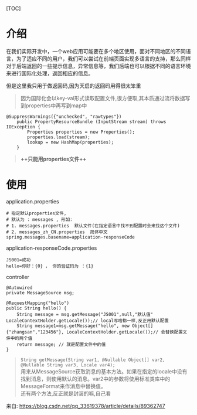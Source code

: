 [TOC]
# 介绍
在我们实际开发中，一个web应用可能要在多个地区使用，面对不同地区的不同语言，为了适应不同的用户，我们可以尝试在前端页面实现多语言的支持，那么同样对于后端返回的一些提示信息，异常信息等，我们后端也可以根据不同的语言环境来进行国际化处理，返回相应的信息。

但是这里我只用于做返回码,因为天启的返回码用得很太笨重
> 因为国际化会以key-val形式读取配置文件,很方便取,其本质通过流将数据写到properties中再写到map中
```
@SuppressWarnings({"unchecked", "rawtypes"})
    public PropertyResourceBundle (InputStream stream) throws IOException {
        Properties properties = new Properties();
        properties.load(stream);
        lookup = new HashMap(properties);
    }
```
> **++只能用properties文件++**

# 使用

application.properties
```
# 指定默认properties文件,
# 默认为 : messages , 形如:
# 1. messages.properties  默认文件(在指定语言中找不到配置时会来找这个文件)
# 2. messages_zh_CN.properties  简体中文
spring.messages.basename=application-responseCode
```
application-responseCode.properties
```
JS001=成功
hello=你好：{0} ， 你的验证码为 ：{1}
```

controller
```
@Autowired
private MessageSource msg;

@RequestMapping("hello")
public String hello() {
    String message = msg.getMessage("JS001",null,"默认值" LocaleContextHolder.getLocale());// local写啥都一样,反正用默认配置
    String message1=msg.getMessage("hello", new Object[]{"zhangsan","123456"}, LocaleContextHolder.getLocale());// 会替换配置文件中的两个值
    return message; // 就是配置文件中的值
}
```
> `String getMessage(String var1, @Nullable Object[] var2, @Nullable String var3, Locale var4);`   
>用来从MessageSource获取消息的基本方法。如果在指定的locale中没有找到消息，则使用默认的消息。var2中的参数将使用标准类库中的MessageFormat来作消息中替换值。   
>还有两个方法,反正就是封装的嘛,自己看

来自: https://blog.csdn.net/qq_33619378/article/details/89362747